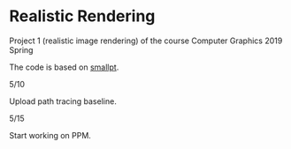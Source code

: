 # Realistic Rendering
Project 1 (realistic image rendering) of the course Computer Graphics 2019 Spring

The code is based on [smallpt](http://www.kevinbeason.com/smallpt/ "smallpt").

5/10

Upload path tracing baseline.

5/15

Start working on PPM.
